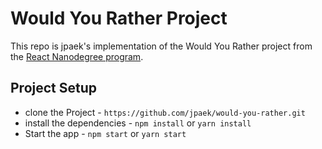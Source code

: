 # Would You Rather Project

This repo is jpaek's implementation of the Would You Rather project from the [React Nanodegree program](https://www.udacity.com/course/react-nanodegree--nd019).


## Project Setup

* clone the Project - `https://github.com/jpaek/would-you-rather.git`
* install the dependencies - `npm install` or `yarn install`
* Start the app - `npm start` or `yarn start`

